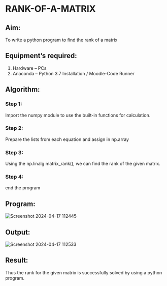 # RANK-OF-A-MATRIX
## Aim:
To write a python program to find the rank of a matrix
## Equipment’s required:
1. 	Hardware – PCs
2. 	Anaconda – Python 3.7 Installation / Moodle-Code Runner
## Algorithm:
### Step 1:
Import the numpy module to use the built-in functions for calculation.
### Step 2:
Prepare the lists from each equation and assign in np.array
### Step 3:
Using the np.linalg.matrix_rank(), we can find the rank of the given matrix.
### Step 4: 
end the program
## Program:
![Screenshot 2024-04-17 112445](https://github.com/mukeshdj/RANK-OF-A-MATRIX/assets/155506353/4fd04985-ff11-41d5-93e1-a726def54e73)

## Output:
![Screenshot 2024-04-17 112533](https://github.com/mukeshdj/RANK-OF-A-MATRIX/assets/155506353/1376b54e-dad9-4a1a-b550-f40b67c33a8a)

## Result:
Thus the rank for the given matrix is successfully solved by  using a python program.


